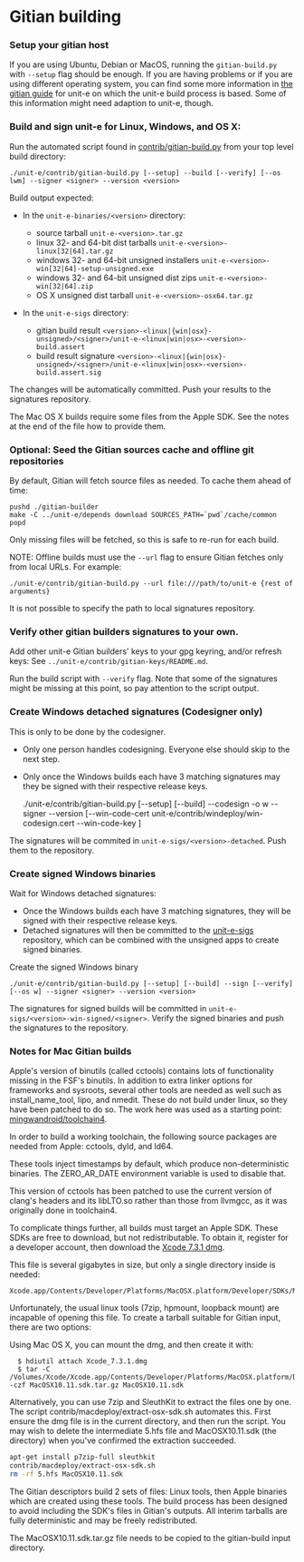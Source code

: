 Gitian building
================

### Setup your gitian host

If you are using Ubuntu, Debian or MacOS, running the `gitian-build.py` with
`--setup` flag should be enough. If you are having problems or if you are using
different operating system, you can find some more information in [the gitian
guide](https://github.com/bitcoin-core/docs/tree/master/gitian-building)
for unit-e on which the unit-e build process is based. Some of this
information might need adaption to unit-e, though.

### Build and sign unit-e for Linux, Windows, and OS X:

Run the automated script found in [contrib/gitian-build.py](/contrib/gitian-build.py) from your top level build directory:

	./unit-e/contrib/gitian-build.py [--setup] --build [--verify] [--os lwm] --signer <signer> --version <version>

Build output expected:

 - In the `unit-e-binaries/<version>` directory:
   * source tarball `unit-e-<version>.tar.gz`
   * linux 32- and 64-bit dist tarballs `unit-e-<version>-linux[32|64].tar.gz`
   * windows 32- and 64-bit unsigned installers `unit-e-<version>-win[32|64]-setup-unsigned.exe`
   * windows 32- and 64-bit unsigned dist zips `unit-e-<version>-win[32|64].zip`
   * OS X unsigned dist tarball `unit-e-<version>-osx64.tar.gz`

 - In the `unit-e-sigs` directory:
   * gitian build result `<version>-<linux|{win|osx}-unsigned>/<signer>/unit-e-<linux|win|osx>-<version>-build.assert`
   * build result signature `<version>-<linux|{win|osx}-unsigned>/<signer>/unit-e-<linux|win|osx>-<version>-build.assert.sig`

The changes will be automatically committed. Push your results to the signatures repository.

The Mac OS X builds require some files from the Apple SDK. See the notes at the
end of the file how to provide them.

### Optional: Seed the Gitian sources cache and offline git repositories

By default, Gitian will fetch source files as needed. To cache them ahead of time:

    pushd ./gitian-builder
    make -C ../unit-e/depends download SOURCES_PATH=`pwd`/cache/common
    popd

Only missing files will be fetched, so this is safe to re-run for each build.

NOTE: Offline builds must use the `--url` flag to ensure Gitian fetches only from local URLs. For example:

    ./unit-e/contrib/gitian-build.py --url file:///path/to/unit-e {rest of arguments}

It is not possible to specify the path to local signatures repository.

### Verify other gitian builders signatures to your own.

Add other unit-e Gitian builders' keys to your gpg keyring, and/or refresh keys: See `../unit-e/contrib/gitian-keys/README.md`.

Run the build script with `--verify` flag. Note that some of the signatures might be missing at this point, so pay attention to the script output.

### Create Windows detached signatures (Codesigner only)

This is only to be done by the codesigner.

- Only one person handles codesigning. Everyone else should skip to the next step.
- Only once the Windows builds each have 3 matching signatures may they be signed with their respective release keys.

	./unit-e/contrib/gitian-build.py [--setup] [--build] --codesign -o w --signer <signer> --version <version> [--win-code-cert unit-e/contrib/windeploy/win-codesign.cert --win-code-key <path to corresponding key>]

The signatures will be commited in `unit-e-sigs/<version>-detached`. Push them to the repository.

### Create signed Windows binaries

Wait for Windows detached signatures:
- Once the Windows builds each have 3 matching signatures, they will be signed with their respective release keys.
- Detached signatures will then be committed to the [unit-e-sigs](https://github.com/dtr-org/unit-e-sigs) repository, which can be combined with the unsigned apps to create signed binaries.

Create the signed Windows binary

	./unit-e/contrib/gitian-build.py [--setup] [--build] --sign [--verify] [--os w] --signer <signer> --version <version>

The signatures for signed builds will be committed in `unit-e-sigs/<version>-win-signed/<signer>`. Verify the signed binaries and push the signatures to the repository.

### Notes for Mac Gitian builds

Apple's version of binutils (called cctools) contains lots of functionality
missing in the FSF's binutils. In addition to extra linker options for
frameworks and sysroots, several other tools are needed as well such as
install_name_tool, lipo, and nmedit. These do not build under linux, so they
have been patched to do so. The work here was used as a starting point:
[mingwandroid/toolchain4](https://github.com/mingwandroid/toolchain4).

In order to build a working toolchain, the following source packages are needed
from Apple: cctools, dyld, and ld64.

These tools inject timestamps by default, which produce non-deterministic
binaries. The ZERO_AR_DATE environment variable is used to disable that.

This version of cctools has been patched to use the current version of clang's
headers and its libLTO.so rather than those from llvmgcc, as it was
originally done in toolchain4.

To complicate things further, all builds must target an Apple SDK. These SDKs
are free to download, but not redistributable.
To obtain it, register for a developer account, then download the [Xcode 7.3.1 dmg](https://developer.apple.com/devcenter/download.action?path=/Developer_Tools/Xcode_7.3.1/Xcode_7.3.1.dmg).

This file is several gigabytes in size, but only a single directory inside is
needed:
```
Xcode.app/Contents/Developer/Platforms/MacOSX.platform/Developer/SDKs/MacOSX10.11.sdk
```

Unfortunately, the usual linux tools (7zip, hpmount, loopback mount) are incapable of opening this file.
To create a tarball suitable for Gitian input, there are two options:

Using Mac OS X, you can mount the dmg, and then create it with:
```
  $ hdiutil attach Xcode_7.3.1.dmg
  $ tar -C /Volumes/Xcode/Xcode.app/Contents/Developer/Platforms/MacOSX.platform/Developer/SDKs/ -czf MacOSX10.11.sdk.tar.gz MacOSX10.11.sdk
```

Alternatively, you can use 7zip and SleuthKit to extract the files one by one.
The script contrib/macdeploy/extract-osx-sdk.sh automates this. First ensure
the dmg file is in the current directory, and then run the script. You may wish
to delete the intermediate 5.hfs file and MacOSX10.11.sdk (the directory) when
you've confirmed the extraction succeeded.

```bash
apt-get install p7zip-full sleuthkit
contrib/macdeploy/extract-osx-sdk.sh
rm -rf 5.hfs MacOSX10.11.sdk
```

The Gitian descriptors build 2 sets of files: Linux tools, then Apple binaries
which are created using these tools. The build process has been designed to
avoid including the SDK's files in Gitian's outputs. All interim tarballs are
fully deterministic and may be freely redistributed.

The MacOSX10.11.sdk.tar.gz file needs to be copied to the gitian-build input
directory.
